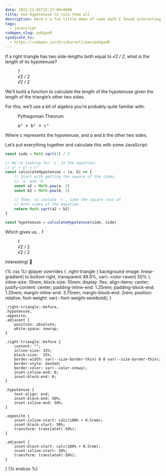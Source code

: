 ```yaml
---
date: 2022-11-01T15:27:00+0000
title: One Hypotenuse to rule them all
description: Here’s a fun little demo of some math I found interesting.
tags:
  - javascript
codepen_slug: poKgaoR
syndicate_to:
  - https://codepen.io/chrisburnell/pen/poKgaoR
---
```


If a right triangle has two side-lengths both equal to <var>√2 / 2</var>, what is the length of its hypotenuse?

<figure aria-hidden="true">
    <div class="right-triangle">
        <div class="hypotenuse  gamma"><var>?</var></div>
        <div class="opposite">√2 / 2</div>
        <div class="adjacent">√2 / 2</div>
    </div>
</figure>

We’ll build a function to calculate the length of the hypotenuse given the length of the triangle’s other two sides.

For this, we’ll use a bit of algebra you’re probably quite familiar with:

<figure>
    <p>Pythagorean Theorum</p>
    <p><samp class="delta">a² + b² = c²</samp></p>
</figure>

Where <var>c</var> represents the hypotenuse, and <var>a</var> and <var>b</var> the other two sides.

Let’s put everything together and calculate this with some JavaScript:

```js
const side = Math.sqrt(2) / 2

// We’re looking for `c` in the equation:
// a² + b² = c²
const calculateHypotenuse = (a, b) => {
	// Start with getting the square of the sides,
	// `a` and `b`
	const a2 = Math.pow(a, 2)
	const b2 = Math.pow(b, 2)

	// Then, to isolate `c`, take the square root of
	// both sides of the equation
	return Math.sqrt(a2 + b2)
}

const hypotenuse = calculateHypotenuse(side, side)
```

Which gives us… <var>1</var>

<figure aria-hidden="true">
    <div class="right-triangle">
        <div class="hypotenuse  gamma"><var>1</var></div>
        <div class="opposite">√2 / 2</div>
        <div class="adjacent">√2 / 2</div>
    </div>
</figure>

Interesting! 🤔

{% css %}
@layer overrides {
    .right-triangle {
        background-image:
            linear-gradient(
                to bottom right,
                transparent 49.9%,
                var(--color-raven) 50%
            );
        inline-size: 10rem;
        block-size:  10rem;
        display: flex;
        align-items: center;
        justify-content: center;
        padding-inline-end: 1.25rem;
        padding-block-end:  1.25rem;
        margin-inline-end: 3.75rem;
        margin-block-end: 2rem;
        position: relative;
        font-weight: var(--font-weight-semibold);
    }

    .right-triangle::before,
    .hypotenuse,
    .opposite,
    .adjacent {
        position: absolute;
        white-space: nowrap;
    }

    .right-triangle::before {
        content: "";
        inline-size: 15%;
        block-size:  15%;
        border-width: var(--size-border-thin) 0 0 var(--size-border-thin);
        border-style: dashed;
        border-color: var(--color-snowy);
        inset-inline-end: 0;
        inset-block-end: 0;
    }

    .hypotenuse {
        text-align: end;
        inset-block-end: 50%;
        inset-inline-end: 50%;
    }

    .opposite {
        inset-inline-start: calc(100% + 0.5rem);
        inset-block-start: 50%;
        transform: translateY(-50%);
    }

    .adjacent {
        inset-block-start: calc(100% + 0.5rem);
        inset-inline-start: 50%;
        transform: translateX(-50%);
    }
}
{% endcss %}
